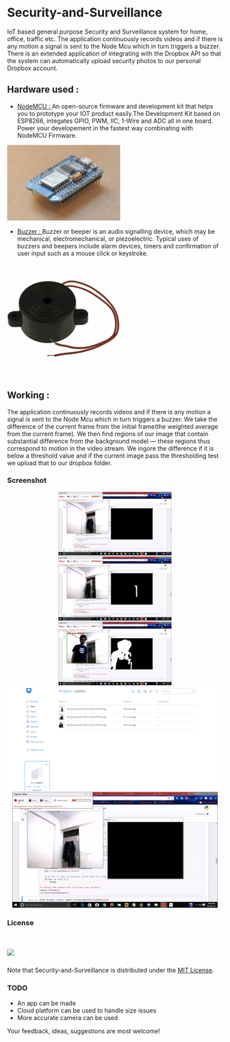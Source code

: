 # Security-and-Surveillance
IoT based general purpose Security and Surveillance system for home, office, traffic etc.
The application continuously records videos and if there is any motion a signal is sent to the Node Mcu which in turn triggers a buzzer. There is an extended application of integrating with the Dropbox API so that the system can automatically upload security photos to our personal Dropbox account.

## Hardware used : 

* [NodeMCU : ](https://github.com/nodemcu/nodemcu-firmware)
An open-source firmware and development kit that helps you to prototype your IOT product easily.The Development Kit based on ESP8266, integates GPIO, PWM, IIC, 1-Wire and ADC all in one board. Power your developement in the fastest way combinating with NodeMCU Firmware.

<img src="https://github.com/RatulGhosh/Temperature_monitoring_system/blob/master/images/c1s.jpg_450x300.jpg" width="264"/>

* [Buzzer : ](https://en.wikipedia.org/wiki/Buzzer)
 Buzzer or beeper is an audio signalling device, which may be mechanical, electromechanical, or piezoelectric. Typical uses of buzzers and beepers include alarm devices, timers and confirmation of user input such as a mouse click or keystroke.

<img src="https://raw.githubusercontent.com/RatulGhosh/Security-and-Surveillance/master/images/buzzer.jpg" width="264" />



## Working : 
The application continuously records videos and if there is any motion a signal is sent to the Node Mcu which in turn triggers a buzzer. We take the difference of the current frame from the initial frame(the weighted average from the current frame). We then find regions of our image that contain substantial difference from the background model — these regions thus correspond to motion in the video stream. We ingore the difference if it is below a threshold value and if the current image pass the thresholding test we upload that to our dropbox folder.


### Screenshot

<p align="center">
  <img src="https://raw.githubusercontent.com/RatulGhosh/Security-and-Surveillance/master/images/vlcsnap-2016-04-03-10h56m53s340.png" width="264" alt="Screenshot"/>
  <img src="https://raw.githubusercontent.com/RatulGhosh/Security-and-Surveillance/master/images/vlcsnap-2016-04-03-10h56m54s280.png" width="264" alt="Screenshot"/>
  <img src="https://raw.githubusercontent.com/RatulGhosh/Security-and-Surveillance/master/images/vlcsnap-2016-04-03-10h57m03s146.png"
  width="264" alt="Screenshot"/>
<img src="https://raw.githubusercontent.com/RatulGhosh/Security-and-Surveillance/master/images/Capture.PNG"
 alt="Screenshot"/>
 <img src="https://raw.githubusercontent.com/RatulGhosh/Security-and-Surveillance/master/images/giphy.gif"  alt="Screenshot"/> 
  
</p>




### License
# <img src="https://img.shields.io/badge/license-MIT-blue.svg?style=flat" width="80" />
Note that Security-and-Surveillance is distributed under the [MIT License](http://opensource.org/licenses/MIT).

### TODO
* An app can be made 
* Cloud platform can be used to handle size issues
* More accurate camera can be used


Your feedback, ideas, suggestions are most welcome!
